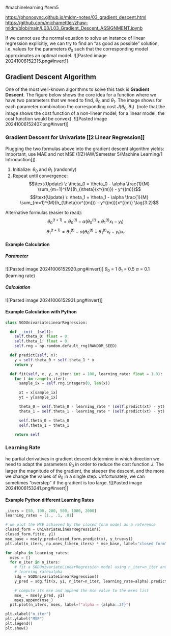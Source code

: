 #machinelearning #sem5

https://phonosync.github.io/mldm-notes/03_gradient_descent.html
https://github.com/michamettler/zhaw-mldm/blob/main/L03/L03_Gradient_Descent_ASSIGNMENT.ipynb

If we cannot use the normal equation to solve an instance of linear regression explicitly, we can try to find an “as good as possible” solution, i.e. values for the parameters $\theta_0$ such that the corresponding model approximates an optimal model.
![[Pasted image 20241006152315.png#invert]]
## Gradient Descent Algorithm
One of the most well-known algorithms to solve this task is **Gradient Descent**. The figure below shows the core idea for a function where we have two parameters that we need to find, $\theta_0$ and $\theta_1$. The image shows for each parameter combination the corresponding cost $J(\theta_0, \theta_1)$  (note that the image shows the cost function of a non-linear model; for a linear model, the cost function would be convex).
![[Pasted image 20241006152407.png#invert]]
### Gradient Descent for Univariate [[2 Linear Regression]]
Plugging the two formulas above into the gradient descent algorithm yields:
Important, use MAE and not MSE ([[ZHAW/Semester 5/Machine Learning/1 Introduction]]).

1. Initialize: $\theta_0$ and $\theta_1$ (randomly)
2. Repeat until convergence:
$$\text{Update} \: \theta_0 = \theta_0 - \alpha \frac{1}{M} \sum_{m=1}^{M}(h_{\theta}(x^{(m)}) - y^{(m)})$$
$$\text{Update} \: \theta_1 = \theta_1 - \alpha \frac{1}{M} \sum_{m=1}^{M}(h_{\theta}(x^{(m)}) - y^{(m)})x^{(m)} \tag{3.2}$$

Alternative formulas (easier to read):
$$\theta_{0}^{(t+1)} = \theta_{0}^{(t)} - \alpha (\theta_{0}^{(t)} + \theta_{1}^{(t)} x_t - y_t)$$
$$\theta_{1}^{(t+1)} = \theta_{1}^{(t)} - \alpha (\theta_{0}^{(t)} + \theta_{1}^{(t)} x_t - y_t) x_t$$
#### Example Calculation
##### Parameter
![[Pasted image 20241006152920.png#invert]]
$\theta_0$ = 1
$\theta_1$ = 0.5
$\alpha$ = 0.1 (learning rate)

##### Calculation
![[Pasted image 20241006152931.png#invert]]
#### Example Calculation with Python
```python
class SGDUnivariateLinearRegression:

  def __init__(self):
    self.theta_0: float = 0.
    self.theta_1: float = 0.
    self.rng = np.random.default_rng(RANDOM_SEED)

  def predict(self, x):
    y = self.theta_0 + self.theta_1 * x
    return y

  def fit(self, x, y, n_iter: int = 100, learning_rate: float = 1.0):
    for t in range(n_iter):
      sample_ix = self.rng.integers(0, len(x))

      xt = x[sample_ix]
      yt = y[sample_ix]

      theta_0 = self.theta_0 - learning_rate * (self.predict(xt) - yt)
      theta_1 = self.theta_1 - learning_rate * (self.predict(xt) - yt) * xt

      self.theta_0 = theta_0
      self.theta_1 = theta_1

    return self
```
### Learning Rate
he partial derivatives in gradient descent determine in which direction we need to adapt the parameters $\theta_0$ in order to reduce the cost function $J$. The larger the magnitude of the gradient, the steeper the descent, and the more we change the values of $\theta_0$ in a single step. Unfortunately, we can sometimes “overstep” if the gradient is too large.
![[Pasted image 20241006153241.png#invert]]
#### Example Python different Learning Rates
```python
_iters = [50, 100, 200, 500, 1000, 2000]
learning_rates = [1., .1, .01]

# we plot the MSE achieved by the closed form model as a reference
closed_form = UnivariateLinearRegression()
closed_form.fit(x, y1)
mse_base = mse(y_pred=closed_form.predict(x), y_true=y1)
plt.plot(n_iters, np.ones_like(n_iters) * mse_base, label="closed form", linestyle='--', c='b')

for alpha in learning_rates:
  mses = []
  for n_iter in n_iters:
    # fit a SGDUnivariateLinearRegression model using n_iter=n_iter and
    # learning_rate=alpha
    sdg = SGDUnivariateLinearRegression()
    y_pred = sdg.fit(x, y1, n_iter=n_iter, learning_rate=alpha).predict(x)

    # compute its mse and append the mse value to the mses list
    mse_ = mse(y_pred, y1)
    mses.append(mse_)
  plt.plot(n_iters, mses, label=f"alpha = {alpha:.2f}")

plt.xlabel("n_iter")
plt.ylabel("MSE")
plt.legend()
plt.show()
```